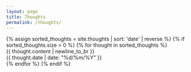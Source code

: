 ```yaml
---
layout: page
title: Thoughts
permalink: /thoughts/
---
```


<section>
  {% assign sorted_thoughts = site.thoughts | sort: 'date' | reverse %}
  {% if sorted_thoughts.size > 0 %}
    {% for thought in sorted_thoughts %}
      <article class="thought">
        <div class="thought-content">{{ thought.content | newline_to_br }}</div>
        <div class="thought-date">{{ thought.date | date: "%d/%m/%Y" }}</div>
      </article>
    {% endfor %}
  {% endif %}
</section>